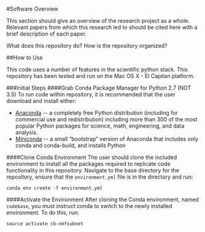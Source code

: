 #Software Overview 

This section should give an overview of the research project as a whole. Relevant papers from which this research led to should be cited here with a brief description of each paper. 

What does this repository do? 
How is the repository organized?

##How to Use

This code uses a number of features in the scientific python stack. This repository has been tested and run on the Mac OS X - El Capitan platform.

###Initial Steps
####Grab Conda Package Manager for Python 2.7 (NOT 3.5)
To run code within repository, it is recommended that the user download and install either:
* [Anaconda](https://www.continuum.io/downloads) -- a completely free Python distribution (including for commercial use and redistribution) including more than 300 of the most popular Python packages for science, math, engineering, and data analysis.
* [Miniconda](http://conda.pydata.org/miniconda.html) -- a small “bootstrap” version of Anaconda that includes only conda and conda-build, and installs Python

####Clone Conda Environment
The user should clone the included environment to install all the packages required to replicate code functionality in this repository. Navigate to the base directory for the repository, ensure that the `environment.yml` file is in the directory and run: 
```
conda env create -f environment.yml
```

####Activate the Environment
After cloning the Conda environment, named `codebase`, you must instruct conda to switch to the newly installed environment. To do this, run:
```
source activate cb-nmfsubnet
```
